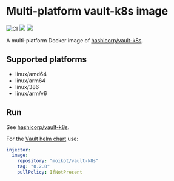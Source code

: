 # Multi-platform vault-k8s image
![CI](https://github.com/moikot/vault-k8s-image/workflows/CI/badge.svg)
[![](https://images.microbadger.com/badges/version/moikot/vault-k8s.svg)](https://microbadger.com/images/moikot/vault-k8s "Get your own version badge on microbadger.com")
[![](https://images.microbadger.com/badges/commit/moikot/docker-tools.svg)](https://github.com/moikot/vault-k8s-image/blob/master/Dockerfile "Dockerfile")

A multi-platform Docker image of [hashicorp/vault-k8s](https://github.com/hashicorp/vault-k8s).

## Supported platforms
* linux/amd64
* linux/arm64
* linux/386
* linux/arm/v6

## Run

See [hashicorp/vault-k8s](https://hub.docker.com/r/hashicorp/vault-k8s).

For the [Vault helm chart](https://github.com/hashicorp/vault-helm) use:

```yaml
injector:
  image:
    repository: "moikot/vault-k8s"
    tag: "0.2.0"
    pullPolicy: IfNotPresent
```
